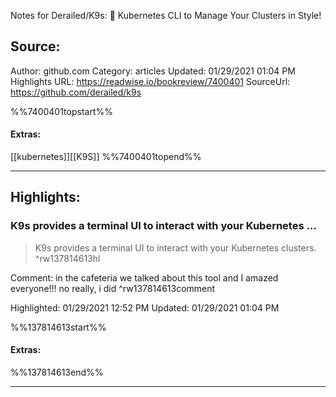 Notes for Derailed/K9s: 🐶 Kubernetes CLI to Manage Your Clusters in Style!

## Source:
Author: github.com
Category: articles
Updated: 01/29/2021 01:04 PM
Highlights URL: https://readwise.io/bookreview/7400401
SourceUrl: https://github.com/derailed/k9s

%%7400401topstart%%
#### Extras:
[[kubernetes]][[K9S]]
%%7400401topend%%


 
-----
 ## Highlights:

### K9s provides a terminal UI to interact with your Kubernetes ...
>K9s provides a terminal UI to interact with your Kubernetes clusters. ^rw137814613hl

Comment: in the cafeteria we talked about this tool and I amazed everyone!!! no really, i did ^rw137814613comment

Highlighted: 01/29/2021 12:52 PM
Updated: 01/29/2021 01:04 PM

%%137814613start%%
#### Extras:

%%137814613end%%



------


